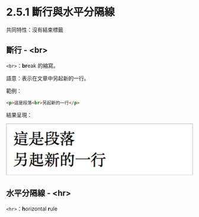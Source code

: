 # 2.5.1 斷行與水平分隔線

共同特性：沒有結束標籤

## 斷行 - &lt;br&gt;

`<br>`：**br**eak 的縮寫。

語意：表示在文章中另起新的一行。

範例：

```html
<p>這是段落<br>另起新的一行</p>
```

結果呈現：

![](/assets/斷行.png)

## 水平分隔線 - &lt;hr&gt;

`<hr>`：**h**orizontal **r**ule

